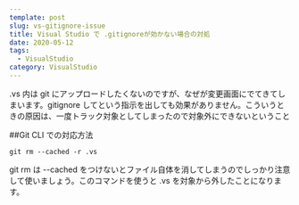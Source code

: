 ```yaml
---
template: post
slug: vs-gitignore-issue
title: Visual Studio で .gitignoreが効かない場合の対処
date: 2020-05-12
tags:
  - VisualStudio
category: VisualStudio
---
```


.vs 内は git にアップロードしたくないのですが、なぜが変更画面にでてきてしまいます。gitignore してという指示を出しても効果がありません。こういうときの原因は、一度トラック対象としてしまったので対象外にできないということ

##Git CLI での対応方法

`git rm --cached -r .vs`

git rm は --cached をつけないとファイル自体を消してしまうのでしっかり注意して使いましょう。このコマンドを使うと .vs を対象から外したことになります。

